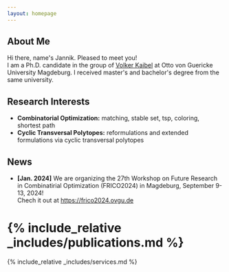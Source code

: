 ```yaml
---
layout: homepage
---
```


## About Me

Hi there, name's Jannik.
Pleased to meet you!  <br> I am a Ph.D. candidate in the group of <a href='https://discopt.ovgu.de/people/kaibel.php'> Volker Kaibel</a> at Otto von Guericke University Magdeburg. I received master's and bachelor's degree from the same university. 


## Research Interests
 
- **Combinatorial Optimization:** matching, stable set, tsp, coloring, shortest path
- **Cyclic Transversal Polytopes:** reformulations and extended formulations via cyclic transversal polytopes


## News


- **[Jan. 2024]** We are organizing the 27th Workshop on Future Research in Combinatirial Optimization (FRICO2024) in Magdeburg, September 9-13, 2024! <br> Chech it out at <a href='https://frico2024.ovgu.de'>https://frico2024.ovgu.de</a>

# {% include_relative _includes/publications.md %}

{% include_relative _includes/services.md %}
